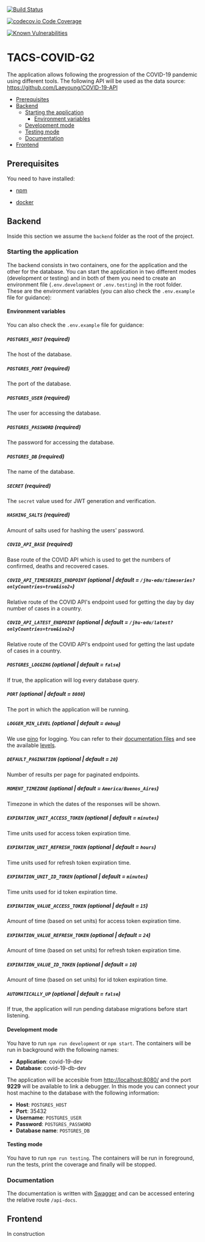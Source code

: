 
[![Build Status](https://travis-ci.org/molinajulian/TACS-COVID-G2.png?branch=master)](https://travis-ci.org/molinajulian/TACS-COVID-G2)

[![codecov.io Code Coverage](https://img.shields.io/codecov/c/github/molinajulian/TACS-COVID-G2.svg)](https://codecov.io/github/molinajulian/TACS-COVID-G2?branch=master) 

[![Known Vulnerabilities](https://snyk.io/test/github/molinajulian/TACS-COVID-G2/badge.svg?targetFile=backend/package.json)](https://snyk.io/test/github/molinajulian/TACS-COVID-G2?targetFile=backend/package.json)

# TACS-COVID-G2

The application allows following the progression of the COVID-19 pandemic using different tools. The following API will be used as the data source: https://github.com/Laeyoung/COVID-19-API


* [Prerequisites](#prerequisites)
* [Backend](#backend)
  * [Starting the application](#starting)
	  * [Environment variables](#environment)
  * [Development mode](#development)
  * [Testing mode](#testing)
  * [Documentation](#documentation)
 * [Frontend](#frontend)

<a id="prerequisites"></a>
## Prerequisites

You need to have installed:

* [npm](https://www.npmjs.com/get-npm)

* [docker](https://www.docker.com/products/docker-desktop)

<a id="backend"></a>
## Backend
Inside this section we assume the `backend` folder as the root of the project.

<a id="starting"></a>
### Starting the application

The backend consists in two containers, one for the application and the other for the database. You can start the application in two different modes (development or testing) and in both of them you need to create an environment file (`.env.development` or `.env.testing`) in the root folder. These are the environment variables (you can also check the `.env.example` file for guidance):

<a id="environment"></a>
#### Environment variables
You can also check the `.env.example` file for guidance:
##### `POSTGRES_HOST` (required)
The host of the database.
##### `POSTGRES_PORT` (required)
The port of the database.
##### `POSTGRES_USER` (required)
The user for accessing the database.
##### `POSTGRES_PASSWORD` (required)
The password for accessing the database.
##### `POSTGRES_DB` (required)
The name of the database.
##### `SECRET` (required)
The `secret` value used for JWT generation and verification.
##### `HASHING_SALTS` (required)
Amount of salts used for hashing the users' password.
##### `COVID_API_BASE` (required)
Base route of the COVID API which is used to get the numbers of confirmed, deaths and recovered cases.
##### `COVID_API_TIMESERIES_ENDPOINT` (optional | default = `/jhu-edu/timeseries?onlyCountries=true&iso2=`)
Relative route of the COVID API's endpoint used for getting the day by day number of cases in a country.
##### `COVID_API_LATEST_ENDPOINT` (optional | default = `/jhu-edu/latest?onlyCountries=true&iso2=`)
Relative route of the COVID API's endpoint used for getting the last update of cases in a country.
##### `POSTGRES_LOGGING` (optional | default = `false`)
If true, the application will log every database query.
##### `PORT` (optional | default = `8080`)
The port in which the application will be running.
##### `LOGGER_MIN_LEVEL` (optional | default = `debug`)
We use [pino](https://github.com/pinojs/pino) for logging. You can refer to their [documentation files](https://github.com/pinojs/pino/tree/master/docs) and see the available [levels](https://github.com/pinojs/pino/blob/master/docs/api.md#levels).
##### `DEFAULT_PAGINATION` (optional | default = `20`)
Number of results per page for paginated endpoints.
##### `MOMENT_TIMEZONE` (optional | default = `America/Buenos_Aires`)
Timezone in which the dates of the responses will be shown.
##### `EXPIRATION_UNIT_ACCESS_TOKEN` (optional | default = `minutes`)
Time units used for access token expiration time.
##### `EXPIRATION_UNIT_REFRESH_TOKEN` (optional | default = `hours`)
Time units used for refresh token expiration time.
##### `EXPIRATION_UNIT_ID_TOKEN` (optional | default = `minutes`)
Time units used for id token expiration time.
##### `EXPIRATION_VALUE_ACCESS_TOKEN` (optional | default = `15`)
Amount of time (based on set units) for access token expiration time.
##### `EXPIRATION_VALUE_REFRESH_TOKEN` (optional | default = `24`)
Amount of time (based on set units) for refresh token expiration time.
##### `EXPIRATION_VALUE_ID_TOKEN` (optional | default = `10`)
Amount of time (based on set units) for id token expiration time.
##### `AUTOMATICALLY_UP` (optional | default = `false`)
If true, the application will run pending database migrations before start listening.

<a id="development"></a>
 #### Development mode
 
You have to run `npm run development` or `npm start`.
The containers will be run in background with the following names:

 - **Application**: covid-19-dev
 - **Database**: covid-19-db-dev

The application will be accesible from [http://localhost:8080/](http://localhost:8080/) and the port **9229** will be available to link a debugger.
In this mode you can connect your host machine to the database with the following information:

 - **Host**: `POSTGRES_HOST`
 - **Port**: 35432
 - **Username**: `POSTGRES_USER`
 - **Password**: `POSTGRES_PASSWORD`
 - **Database name**: `POSTGRES_DB`

<a id="testing"></a>
 #### Testing mode
 
You have to run `npm run testing`.
The containers will be run in foreground, run the tests, print the coverage and finally will be stopped.

<a id="documentation"></a>
### Documentation

The documentation is written with [Swagger](https://swagger.io/) and can be accessed entering the relative route `/api-docs`.

<a id="frontend"></a>
## Frontend
In construction
